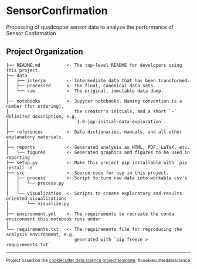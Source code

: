 SensorConfirmation
==============================

Processing of quadcopter sensor data to analyze the performance of Sensor Confirmation

Project Organization
------------

    ├── README.md          <- The top-level README for developers using this project.
    ├── data
    │   ├── interim        <- Intermediate data that has been transformed.
    │   ├── processed      <- The final, canonical data sets.
    │   └── raw            <- The original, immutable data dump.
    │
    ├── notebooks          <- Jupyter notebooks. Naming convention is a number (for ordering),
    │                         the creator's initials, and a short `-` delimited description, e.g.
    │                         `1.0-jqp-initial-data-exploration`.
    │
    ├── references         <- Data dictionaries, manuals, and all other explanatory materials.
    │
    ├── reports            <- Generated analysis as HTML, PDF, LaTeX, etc.
    │   └── figures        <- Generated graphics and figures to be used in reporting
    ├── setup.py           <- Make this project pip installable with `pip install -e`
    ├── src                <- Source code for use in this project.
    │   ├── process        <- Script to turn raw data into workable csv's
    │   │   └── process.py
    │   │
    │   └── visualization  <- Scripts to create exploratory and results oriented visualizations
    │       └── visualize.py
    │
    ├── environment.yml    <- The requirements to recreate the conda environment this notebook runs under
    │
    └── requirements.txt   <- The requirements file for reproducing the analysis environment, e.g.
                              generated with `pip freeze > requirements.txt`

--------

<p><small>Project based on the <a target="_blank" href="https://drivendata.github.io/cookiecutter-data-science/">cookiecutter data science project template</a>. #cookiecutterdatascience</small></p>
